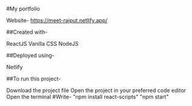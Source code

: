 #My portfolio

Website- https://meet-rajput.netlify.app/

##Created with-

ReactJS
Vanilla CSS
NodeJS

##Deployed using-

Netlify

##To run this project-

Download the project file
Open the project in your preferred code editor
Open the terminal
#Write- 
"npm install react-scripts"
"npm start"
